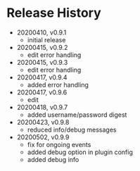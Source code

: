 # Release History

* 20200410, v0.9.1
	* initial release
* 20200415, v0.9.2
	* edit error handling
* 20200415, v0.9.3
	* edit error handling
* 20200417, v0.9.4
	* added error handling
* 20200417, v0.9.6
	* edit
* 20200418, v0.9.7
	* added username/password digest
* 20200423, v0.9.8
	* reduced info/debug messages
* 20200502, v0.9.9
	* fix for ongoing events
	* added debug option in plugin config
	* added debug info
